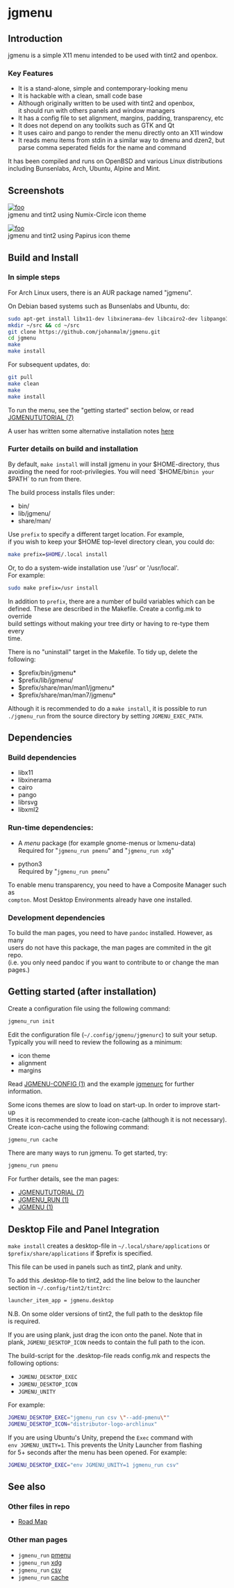 jgmenu
======

Introduction
------------

jgmenu is a simple X11 menu intended to be used with tint2 and openbox.

### Key Features

  - It is a stand-alone, simple and contemporary-looking menu  
  - It is hackable with a clean, small code base  
  - Although originally written to be used with tint2 and openbox,  
    it should run with others panels and window managers  
  - It has a config file to set alignment, margins, padding, transparency, etc  
  - It does not depend on any toolkits such as GTK and Qt   
  - It uses cairo and pango to render the menu directly onto an X11 window  
  - It reads menu items from stdin in a similar way to dmenu and dzen2, but  
    parse comma seperated fields for the name and command  

It has been compiled and runs on OpenBSD and various Linux distributions  
including Bunsenlabs, Arch, Ubuntu, Alpine and Mint.

Screenshots
-----------

[![foo](http://i.imgur.com/4oprqYZt.png)](http://i.imgur.com/4oprqYZ.png)  
jgmenu and tint2 using Numix-Circle icon theme

[![foo](http://i.imgur.com/QvBqI2Lt.png)](http://i.imgur.com/QvBqI2L.png)  
jgmenu and tint2 using Papirus icon theme

Build and Install
-----------------

### In simple steps

For Arch Linux users, there is an AUR package named "jgmenu".

On Debian based systems such as Bunsenlabs and Ubuntu, do:

```bash
sudo apt-get install libx11-dev libxinerama-dev libcairo2-dev libpango1.0-dev librsvg2-dev libxml2-dev
mkdir ~/src && cd ~/src
git clone https://github.com/johanmalm/jgmenu.git
cd jgmenu
make
make install
```

For subsequent updates, do:

```bash
git pull
make clean
make
make install
```

To run the menu, see the "getting started" section below, or read  
[JGMENUTUTORIAL (7)](docs/manual/jgmenututorial.7.md)  

A user has written some alternative installation notes
[here](https://forums.bunsenlabs.org/viewtopic.php?id=3100)  

### Furter details on build and installation

By default, `make install` will install jgmenu in your $HOME-directory, thus  
avoiding the need for root-privilegies. You will need `$HOME/bin` in your  
`$PATH` to run from there.

The build process installs files under:  

  - bin/
  - lib/jgmenu/
  - share/man/

Use `prefix` to specify a different target location. For example,  
if you wish to keep your $HOME top-level directory clean, you could do:  

```bash
make prefix=$HOME/.local install
```

Or, to do a system-wide installation use '/usr' or '/usr/local'.  
For example: 

```bash
sudo make prefix=/usr install
```

In addition to `prefix`, there are a number of build variables which can be  
defined. These are described in the Makefile. Create a config.mk to override  
build settings without making your tree dirty or having to re-type them every  
time. 

There is no "uninstall" target in the Makefile. To tidy up, delete the  
following:

  - $prefix/bin/jgmenu*  
  - $prefix/lib/jgmenu/  
  - $prefix/share/man/man1/jgmenu*  
  - $prefix/share/man/man7/jgmenu*  

Although it is recommended to do a `make install`, it is possible to run  
`./jgmenu_run` from the source directory by setting `JGMENU_EXEC_PATH`.

Dependencies
------------

### Build dependencies

  - libx11
  - libxinerama
  - cairo
  - pango
  - librsvg
  - libxml2


### Run-time dependencies:

  - A *menu* package (for example gnome-menus or lxmenu-data)  
    Required for "`jgmenu_run pmenu`" and "`jgmenu_run xdg`"  

  - python3  
    Required by "`jgmenu_run pmenu`"

To enable menu transparency, you need to have a Composite Manager such as  
`compton`. Most Desktop Environments already have one installed.

### Development dependencies

To build the man pages, you need to have `pandoc` installed. However, as many  
users do not have this package, the man pages are commited in the git repo.  
(i.e. you only need pandoc if you want to contribute to or change the man  
pages.)


Getting started (after installation)
------------------------------------

Create a configuration file using the following command:

```bash
jgmenu_run init
```

Edit the configuration file (`~/.config/jgmenu/jgmenurc`) to suit your setup.  
Typically you will need to review the following as a minimum:  

  - icon theme
  - alignment
  - margins

Read [JGMENU-CONFIG (1)](docs/manual/jgmenu-config.1.md) and the example
[jgmenurc](docs/jgmenurc) for further  
information.  

Some icons themes are slow to load on start-up. In order to improve start-up  
times it is recommended to create icon-cache (although it is not necessary).  
Create icon-cache using the following command:

```bash
jgmenu_run cache
```

There are many ways to run jgmenu. To get started, try:

```bash
jgmenu_run pmenu
```

For further details, see the man pages:

  - [JGMENUTUTORIAL (7)](docs/manual/jgmenututorial.7.md)
  - [JGMENU_RUN (1)](docs/manual/jgmenu_run.1.md)
  - [JGMENU (1)](docs/manual/jgmenu.1.md)

Desktop File and Panel Integration
----------------------------------

`make install` creates a desktop-file in `~/.local/share/applications` or  
`$prefix/share/applications` if $prefix is specified.

This file can be used in panels such as tint2, plank and unity.

To add this .desktop-file to tint2, add the line below to the launcher  
section in `~/.config/tint2/tint2rc`:

```bash
launcher_item_app = jgmenu.desktop
```

N.B. On some older versions of tint2, the full path to the desktop file  
is required.

If you are using plank, just drag the icon onto the panel. Note that in  
plank, `JGMENU_DESKTOP_ICON` needs to contain the full path to the icon.

The build-script for the .desktop-file reads config.mk and respects the  
following options:

  - `JGMENU_DESKTOP_EXEC`   
  - `JGMENU_DESKTOP_ICON`  
  - `JGMENU_UNITY`  

For example:

```bash
JGMENU_DESKTOP_EXEC="jgmenu_run csv \"--add-pmenu\""
JGMENU_DESKTOP_ICON="distributor-logo-archlinux"
```

If you are using Ubuntu's Unity, prepend the `Exec` command with  
`env JGMENU_UNITY=1`. This prevents the Unity Launcher from flashing  
for 5+ seconds after the menu has been opened. For example:

```bash
JGMENU_DESKTOP_EXEC="env JGMENU_UNITY=1 jgmenu_run csv"
```

See also
--------

### Other files in repo

  - [Road Map](TODO)

### Other man pages

  - `jgmenu_run` [pmenu](docs/manual/jgmenu-pmenu.1.md)
  - `jgmenu_run` [xdg](docs/manual/jgmenu-xdg.1.md)
  - `jgmenu_run` [csv](docs/manual/jgmenu-csv.1.md)
  - `jgmenu_run` [cache](docs/manual/jgmenu-cache.1.md)

